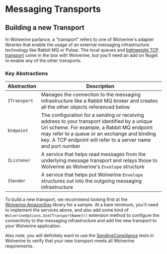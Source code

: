 # Messaging Transports



## Building a new Transport

In Wolverine parlance, a "transport" refers to one of Wolverine's adapter libraries that enable the usage of an
external messaging infrastructure technology like Rabbit MQ or Pulsar. The local queues and [lightweight TCP transport](/tcp)
come in the box with Wolverine, but you'll need an add on Nuget to enable any of the other transports.

### Key Abstractions

| Abstraction  | Description                                                                                                                                                                                                                                                 |
|--------------|-------------------------------------------------------------------------------------------------------------------------------------------------------------------------------------------------------------------------------------------------------------|
| `ITransport` | Manages the connection to the messaging infrastructure like a Rabbit MQ broker and creates all the other objects referenced below                                                                                                                           |
| `Endpoint`   | The configuration for a sending or receiving address to your transport identified by a unique Uri scheme. For example, a Rabbit MQ endpoint may refer to a queue or an exchange and binding key. A TCP endpoint will refer to a server name and port number |
| `IListener`  | A service that helps read messages from the underlying message transport and relays those to Wolverine as Wolverine's `Envelope` structure                                                                                                                        |
| `ISender`    | A service that helps put Wolverine `Envelope` structures out into the outgoing messaging infrastructure                                                                                                                                                        |

To build a new transport, we recommend looking first at the [Wolverine.AmazonSqs](https://github.com/JasperFx/wolverine/tree/main/src/Wolverine.Pulsar) library
for a sample. At a bare minimum, you'll need to implement the services above, and also add some kind of `WolverineOptions.Use[TransportName]()` extension
method to configure the connectivity to the messaging infrastructure and add the new transport to your Wolverine application.

Also note, you will definitely want to use the [SendingCompliance](https://github.com/JasperFx/wolverine/blob/main/src/TestingSupport/Compliance/SendingCompliance.cs)
tests in Wolverine to verify that your new transport meets all Wolverine requirements.
